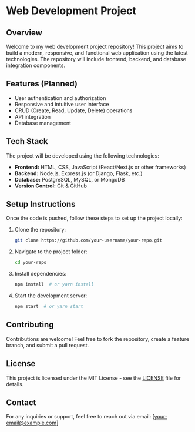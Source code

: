 # Web Development Project

## Overview
Welcome to my web development project repository! This project aims to build a modern, responsive, and functional web application using the latest technologies. The repository will include frontend, backend, and database integration components.

## Features (Planned)
- User authentication and authorization
- Responsive and intuitive user interface
- CRUD (Create, Read, Update, Delete) operations
- API integration
- Database management

## Tech Stack
The project will be developed using the following technologies:
- **Frontend:** HTML, CSS, JavaScript (React/Next.js or other frameworks)
- **Backend:** Node.js, Express.js (or Django, Flask, etc.)
- **Database:** PostgreSQL, MySQL, or MongoDB
- **Version Control:** Git & GitHub

## Setup Instructions
Once the code is pushed, follow these steps to set up the project locally:
1. Clone the repository:
   ```bash
   git clone https://github.com/your-username/your-repo.git
   ```
2. Navigate to the project folder:
   ```bash
   cd your-repo
   ```
3. Install dependencies:
   ```bash
   npm install  # or yarn install
   ```
4. Start the development server:
   ```bash
   npm start  # or yarn start
   ```

## Contributing
Contributions are welcome! Feel free to fork the repository, create a feature branch, and submit a pull request.

## License
This project is licensed under the MIT License - see the [LICENSE](LICENSE) file for details.

## Contact
For any inquiries or support, feel free to reach out via email: [your-email@example.com]

